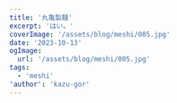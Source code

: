 ```yaml
---
title: '丸亀製麺'
excerpt: 'はい。'
coverImage: '/assets/blog/meshi/005.jpg'
date: '2023-10-13'
ogImage:
  url: '/assets/blog/meshi/005.jpg'
tags:
  - 'meshi'
'author': 'kazu-gor'
---
```


